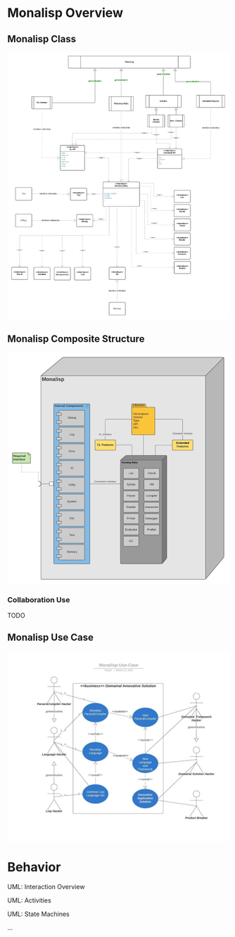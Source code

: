 
# Monalisp Overview

## Monalisp Class
![Monalisp Class](MonalispClass.jpeg)

## Monalisp Composite Structure 
![Monalisp Composite Structure](MonalispCompositeStructure.jpeg)

### Collaboration Use
TODO

## Monalisp Use Case
![Monalisp Use Case](MonalispUseCase.jpeg)


# Behavior

UML: Interaction Overview

UML: Activities

UML: State Machines

...


